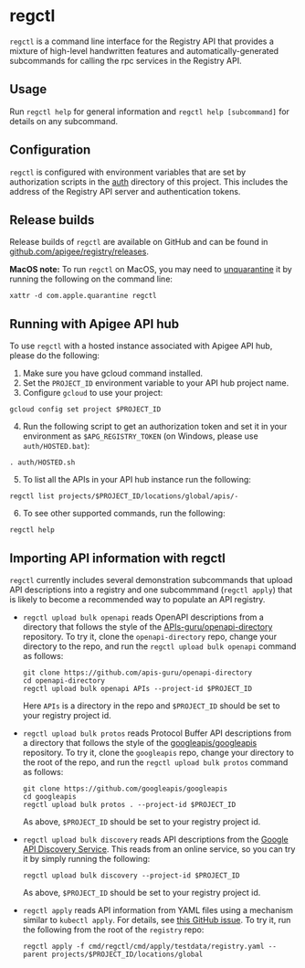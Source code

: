 # regctl

`regctl` is a command line interface for the Registry API that provides a
mixture of high-level handwritten features and automatically-generated
subcommands for calling the rpc services in the Registry API.

## Usage

Run `regctl help` for general information and `regctl help [subcommand]` for
details on any subcommand.

## Configuration

`regctl` is configured with environment variables that are set by authorization
scripts in the [auth](/auth) directory of this project. This includes the
address of the Registry API server and authentication tokens.

## Release builds

Release builds of `regctl` are available on GitHub and can be found in
[github.com/apigee/registry/releases](https://github.com/apigee/registry/releases).

**MacOS note:** To run `regctl` on MacOS, you may need to
[unquarantine](https://discussions.apple.com/thread/3145071) it by running the
following on the command line:

```
xattr -d com.apple.quarantine regctl
```

## Running with Apigee API hub

To use `regctl` with a hosted instance associated with Apigee API hub, please
do the following:

1. Make sure you have gcloud command installed.
2. Set the `PROJECT_ID` environment variable to your API hub project name.
3. Configure `gcloud` to use your project:

```
gcloud config set project $PROJECT_ID
```

4. Run the following script to get an authorization token and set it in your
   environment as `$APG_REGISTRY_TOKEN` (on Windows, please use
   `auth/HOSTED.bat`):

```
. auth/HOSTED.sh
```

5. To list all the APIs in your API hub instance run the following:

```
regctl list projects/$PROJECT_ID/locations/global/apis/-
```

6. To see other supported commands, run the following:

```
regctl help
```

## Importing API information with regctl

`regctl` currently includes several demonstration subcommands that upload API
descriptions into a registry and one subcommmand (`regctl apply`) that is
likely to become a recommended way to populate an API registry.

- `regctl upload bulk openapi` reads OpenAPI descriptions from a directory that
  follows the style of the
  [APIs-guru/openapi-directory](https://github.com/APIs-guru/openapi-directory)
  repository. To try it, clone the `openapi-directory` repo, change your
  directory to the repo, and run the `regctl upload bulk openapi` command as
  follows:

  ```
  git clone https://github.com/apis-guru/openapi-directory
  cd openapi-directory
  regctl upload bulk openapi APIs --project-id $PROJECT_ID
  ```

  Here `APIs` is a directory in the repo and `$PROJECT_ID` should be set to
  your registry project id.

- `regctl upload bulk protos` reads Protocol Buffer API descriptions from a
  directory that follows the style of the
  [googleapis/googleapis](https://github.com/googleapis/googleapis) repository.
  To try it, clone the `googleapis` repo, change your directory to the root of
  the repo, and run the `regctl upload bulk protos` command as follows:

  ```
  git clone https://github.com/googleapis/googleapis
  cd googleapis
  regctl upload bulk protos . --project-id $PROJECT_ID
  ```

  As above, `$PROJECT_ID` should be set to your registry project id.

- `regctl upload bulk discovery` reads API descriptions from the
  [Google API Discovery Service](https://developers.google.com/discovery). This
  reads from an online service, so you can try it by simply running the
  following:

  ```
  regctl upload bulk discovery --project-id $PROJECT_ID
  ```

  As above, `$PROJECT_ID` should be set to your registry project id.

- `regctl apply` reads API information from YAML files using a mechanism
  similar to `kubectl apply`. For details, see
  [this GitHub issue](https://github.com/apigee/registry/issues/450). To try
  it, run the following from the root of the `registry` repo:

  ```
  regctl apply -f cmd/regctl/cmd/apply/testdata/registry.yaml --parent projects/$PROJECT_ID/locations/global
  ```
